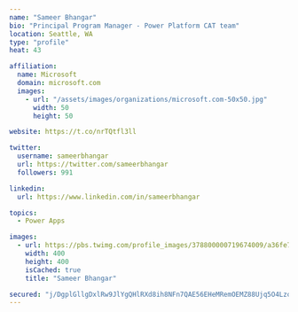 ```yaml
---
name: "Sameer Bhangar"
bio: "Principal Program Manager - Power Platform CAT team"
location: Seattle, WA
type: "profile"
heat: 43

affiliation:
  name: Microsoft
  domain: microsoft.com
  images:
    - url: "/assets/images/organizations/microsoft.com-50x50.jpg"
      width: 50
      height: 50

website: https://t.co/nrTQtfl3ll

twitter:
  username: sameerbhangar
  url: https://twitter.com/sameerbhangar
  followers: 991

linkedin:
  url: https://www.linkedin.com/in/sameerbhangar

topics:
  - Power Apps

images:
  - url: https://pbs.twimg.com/profile_images/378800000719674009/a36fe7ddfab1778b76e5793772e43798_400x400.jpeg
    width: 400
    height: 400
    isCached: true
    title: "Sameer Bhangar"

secured: "j/DgplGllgDxlRw9JlYgQHlRXd8ih8NFn7QAE56EHeMRemOEMZ88Ujq5O4Lzo/VonLYn/FVnUg0qkly0v3aoE+2lzd6/Zy1qR72gKAISgXUWS4k8csomXRELsFNFY0hU0C/wVXAWMm3jVK08ejEvcVPChTRae3n6UP4COvn2z83CPT8JmO+7V9JSQLWtgaUA4J+1db51XA8UV4X+9dZPXGT8KDEHlmUqWWQgqB1a7Ffzbj8EzTLbhViOvA90vsZqKWmdMWcc4vhe0s4E0p8wfiC0HNThWTlkGV4s9dp6xeswqnlo92J3ktdh2o6IjWn6c7w1qib2MQ6JqycF+JgRra1wxtH8Tviq8ka4XXDJSsJ7r8HJIWnumy6+7hU4KiVHJ6ALrFbAgtr1Lqxu2Ng9rw==;DAoeEKpvEMBd7mCVBWh2rg=="
---
```


